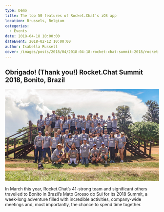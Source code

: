 ```yaml
---
type: Demo
title: The top 50 features of Rocket.Chat’s iOS app
location: Brussels, Belgium
categories:
  - Events
date: 2018-04-18 10:00:00
dateEvent: 2018-02-12 10:00:00
author: Isabella Russell
cover: /images/posts/2018/04/2018-04-18-rocket-chat-summit-2018/rocket-chat-team-summit-2018.jpg
---
```


## Obrigado! (Thank you!) Rocket.Chat Summit 2018, Bonito, Brazil

![Rocket.Chat Team, March 2018](/images/posts/2018/04/2018-04-18-rocket-chat-summit-2018/Summit-2018-Team-Photo-1.jpg)

In March this year, Rocket.Chat’s 41-strong team and significant others
travelled to Bonito in Brazil’s Mato Grosso do Sul for its 2018 Summit,
a week-long adventure filled with incredible activities, company-wide
meetings and, most importantly, the chance to spend time together.
